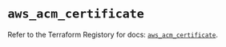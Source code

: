 # `aws_acm_certificate`

Refer to the Terraform Registory for docs: [`aws_acm_certificate`](https://registry.terraform.io/providers/hashicorp/aws/5.23.0/docs/resources/acm_certificate).
